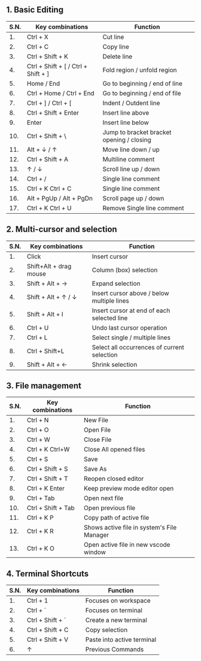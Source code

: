 
## 1. Basic Editing 

| S.N. |Key combinations   |  Function    |
| -----|-----| ------------ | 
|1.| Ctrl + X | Cut line |
|2.|Ctrl + C| Copy line|
|3.|Ctrl + Shift + K| Delete line|
|4.|Ctrl + Shift + [ / Ctrl + Shift + ]| Fold region / unfold region|
|5.|Home / End| Go to beginning / end of line|
|6.|Ctrl + Home / Ctrl + End|Go to beginning / end of file|
|7.|Ctrl + ] / Ctrl + [ |Indent / Outdent line|
|8.|Ctrl + Shift + Enter|Insert line above|
|9.|Enter|Insert line below|
|10.|Ctrl + Shift + \ | Jump to bracket bracket opening / closing |
|11.|Alt + ↓ / ↑| Move line down / up|
|12.|Ctrl + Shift + A| Multiline comment|
|13.| ↑ / ↓| Scroll line up / down|
|14.|Ctrl + /| Single line comment|
|15.|Ctrl + K Ctrl + C| Single line comment|
|16.|Alt + PgUp / Alt + PgDn| Scroll page up / down|
|17.|Ctrl + K Ctrl + U |Remove Single line comment|

## 2. Multi-cursor and selection
| S.N. |Key combinations   |  Function    |
| -----|-----| ------------ | 
|1.|Click| Insert cursor|
|2.|Shift+Alt + drag mouse| Column (box) selection|
|3.|Shift + Alt + →| Expand selection|
|4.|Shift + Alt + ↑ / ↓ |Insert cursor above / below multiple lines |
|5.|Shift + Alt + I| Insert cursor at end of each selected line|
|6.|Ctrl + U| Undo last cursor operation|
|7.|Ctrl + L| Select single / multiple lines|
|8.|Ctrl + Shift+L| Select all occurrences of current selection|
|9.|Shift + Alt + ←| Shrink selection|

## 3. File management 
| S.N. |Key combinations   |  Function    |
| -----|-----| ------------ | 
|1.|Ctrl + N| New File|
|2.|Ctrl + O| Open File|
|3.|Ctrl + W| Close File|
|4.|Ctrl + K Ctrl+W| Close All opened files|
|5.|Ctrl + S |Save|
|6.|Ctrl + Shift + S| Save As|
|7.|Ctrl + Shift + T |Reopen closed editor|
|8.|Ctrl + K Enter| Keep preview mode editor open|
|9.|Ctrl + Tab |Open next file | 
|10.|Ctrl + Shift + Tab| Open previous file|
|11.|Ctrl + K  P |Copy path of active file|
|12.|Ctrl + K  R| Shows active file in system's File Manager|
|13.|Ctrl + K  O |Open active file in new vscode window|



## 4. Terminal Shortcuts 
| S.N. |Key combinations   |  Function    |
| -----|-----| ------------ | 
|1. |Ctrl + 1| Focuses on workspace|
|2. |Ctrl + `| Focuses on terminal|
|3. |Ctrl + Shift + `| Create a new terminal|
|4. |Ctrl + Shift + C |Copy selection|
|5. |Ctrl + Shift + V| Paste into active terminal|
|6. |↑ |Previous Commands|

